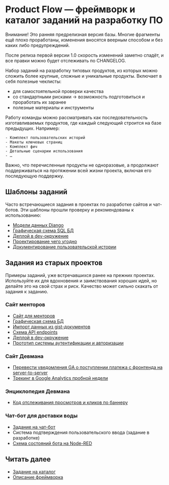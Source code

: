# Product Flow — фреймворк и каталог заданий на разработку ПО

Внимание! Это ранняя предрелизная версия базы. Многие фрагменты ещё плохо проработаны, изменения вносятся веерным способом и без каких либо предупреждений.

После релиза первой версии 1.0 скорость изменений заметно спадёт, и все правки можно будет отслеживать по CHANGELOG.

Набор заданий на разработку типовых продуктов, из которых можно сложить более крупные, сложные и уникальные продукты. Включает в себя полезные чеклисты:

- для самостоятельной проверки качества
- со стандартными рисками → возможность подготовиться и проработать их заранее
- полезные материалы и инструменты

Работу команды можно рассматривать как последовательность изготавливаемых продуктов, где каждый следующий строится на базе предыдущих. Например:

```
- Комплект пользовательских историй
- Макеты ключевых страниц
- Комплект фич
- Детальные сценарии использования
- …
```

Важно, что перечисленные продукты не одноразовые, а продолжают поддерживаться на протяжении всей жизни проекта, включая его последующую поддержку.

## Шаблоны заданий

Часто встречающиеся задания в проектах по разработке сайтов и чат-ботов. Эти шаблоны прошли проверку и рекомендованы к использованию:

- [Модели данных Django](/products/dvmn_org/django_orm_models/assignment.yaml)
- [Графическая схема SQL БД](/products/dvmn_org/sql-db-graphical-scheme/assignment.yaml)
- [Деплой в dev-окружение](/products/dvmn_org/dev-deploy/assignment.yaml)
- [Проектирование чего угодно](/framework/product/assignment.yaml)
- [Документирование пользовательской истории](/framework/agile-user-story/assignment.yaml)

## Задания из старых проектов

Примеры заданий, уже встречавшихся ранее на прежних проектах. Используйте их для вдохновения и заимствования хороших идей, но
делайте это на свой страх и риск. Качество может сильно скакать от задания к заданию.

### Сайт менторов

- [Сайт для менторов](https://raw.githubusercontent.com/devmanorg/mentors/main/product_docs/assignment.yaml?token=GHSAT0AAAAAABNDXBVTLQLVPKNIZS75R57KYQA6CEA)
- [Графическая схема БД](https://gist.github.com/savilard/c1bf33d7b5116b7b74ede01ce535493c)
- [Импорт данных из gist-документов](https://gist.github.com/multipassport/06df9f08a78c463086045b80dcaf0ede)
- [Схема API endpoints](https://gist.github.com/mukhametdinovigor/320cc8f221d054b44bf3e9cbe27e1169)
- [Деплой в dev-окружение](https://gist.github.com/multipassport/9755fe9f2c5c3470b89a0f0f5a184e4e)
- [Прототип системы аутентификации и авторизации](https://gist.github.com/mukhametdinovigor/b86aaadd2c358b8410f6483d230a0400)

### Сайт Девмана

- [Перевести уведомления GA о поступлении платежа с фронтенда на server-to-server](https://gist.github.com/pelid/eb532bebec35a3164f149480beee340d)
- [Трекинг в Google Analytics пробной недели](https://gist.github.com/pelid/749a463d3ae9f0f58addbe08bc7f2c7a)

### Энциклопедия Девмана

- [Код отслеживания просмотров и кликов по баннеру](https://gist.github.com/pelid/feea98cff321713b0c15dd05f00cf1f1)

### Чат-бот для доставки воды

- [Задание на чат-бот](https://gist.github.com/pelid/1e359675def9e816f2f0a468a537fb25)
- Система подтверждения пользовательского ввода (задание в разработке)
- [Схема состояний бота на Node-RED](https://gist.github.com/pelid/55cef07f7aef4de7e250afcf7194a2e9)

## Читать далее

- [Задание на каталог](./assignment.yaml)
- [Описание фреймворка](/framework/README.md)
